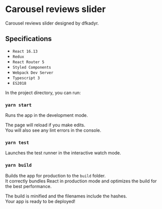 # Сarousel reviews slider

Сarousel reviews slider designed by dfkadyr.

## Specifications

- `React 16.13`
- `Redux`
- `React Router 5`
- `Styled Components`
- `Webpack Dev Server`
- `Typescript 3`
- `ES2018`

In the project directory, you can run:

### `yarn start`

Runs the app in the development mode.<br />

The page will reload if you make edits.<br />
You will also see any lint errors in the console.

### `yarn test`

Launches the test runner in the interactive watch mode.<br />

### `yarn build`

Builds the app for production to the `build` folder.<br />
It correctly bundles React in production mode and optimizes the build for the best performance.

The build is minified and the filenames include the hashes.<br />
Your app is ready to be deployed!
